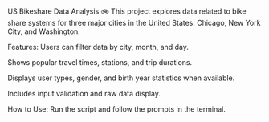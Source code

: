 US Bikeshare Data Analysis 🚲
This project explores data related to bike share systems for three major cities in the United States: Chicago, New York City, and Washington.

Features:
Users can filter data by city, month, and day.

Shows popular travel times, stations, and trip durations.

Displays user types, gender, and birth year statistics when available.

Includes input validation and raw data display.

How to Use:
Run the script and follow the prompts in the terminal.

